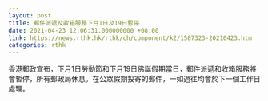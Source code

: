 ```yaml
---
layout: post
title: 郵件派遞及收箱服務下月1日及19日暫停
date: 2021-04-23 12:06:31.000000000 +08:00
link: https://news.rthk.hk/rthk/ch/component/k2/1587323-20210423.htm
categories: rthk
---
```


香港郵政宣布，下月1日勞動節和下月19日佛誕假期當日，郵件派遞和收箱服務將會暫停，所有郵政局休息。在公眾假期投寄的郵件，一如過往均會於下一個工作日處理。
